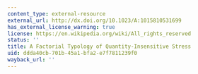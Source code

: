 ```yaml
---
content_type: external-resource
external_url: http://dx.doi.org/10.1023/A:1015810531699
has_external_license_warning: true
license: https://en.wikipedia.org/wiki/All_rights_reserved
status: ''
title: A Factorial Typology of Quantity-Insensitive Stress
uid: ddda40cb-701b-45a1-bfa2-e7f7811239f0
wayback_url: ''
---
```

